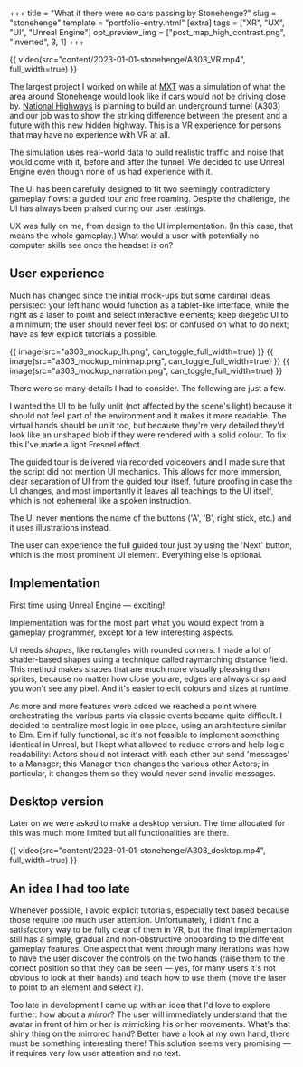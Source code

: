 +++
title = "What if there were no cars passing by Stonehenge?"
slug = "stonehenge"
template = "portfolio-entry.html"
[extra]
tags = ["XR", "UX", "UI", "Unreal Engine"]
opt_preview_img = ["post_map_high_contrast.png", "inverted", 3, 1]
+++

{{ video(src="content/2023-01-01-stonehenge/A303_VR.mp4", full_width=true) }}

The largest project I worked on while at [MXT](https://mxt.co.uk/) was a simulation of what the area around Stonehenge would look like if cars would not be driving close by. [National Highways](https://nationalhighways.co.uk/) is planning to build an underground tunnel (A303) and our job was to show the striking difference between the present and a future with this new hidden highway. This is a VR experience for persons that may have no experience with VR at all.

The simulation uses real-world data to build realistic traffic and noise that would come with it, before and after the tunnel. We decided to use Unreal Engine even though none of us had experience with it.

The UI has been carefully designed to fit two seemingly contradictory gameplay flows: a guided tour and free roaming. Despite the challenge, the UI has always been praised during our user testings.

UX was fully on me, from design to the UI implementation. (In this case, that means the whole gameplay.) What would a user with potentially no computer skills see once the headset is on?

## User experience

Much has changed since the initial mock-ups but some cardinal ideas persisted: your left hand would function as a tablet-like interface, while the right as a laser to point and select interactive elements; keep diegetic UI to a minimum; the user should never feel lost or confused on what to do next; have as few explicit tutorials a possible.

{{ image(src="a303_mockup_lh.png", can_toggle_full_width=true) }}
{{ image(src="a303_mockup_minimap.png", can_toggle_full_width=true) }}
{{ image(src="a303_mockup_narration.png", can_toggle_full_width=true) }}

There were so many details I had to consider. The following are just a few.

I wanted the UI to be fully unlit (not affected by the scene's light) because it should not feel part of the environment and it makes it more readable. The virtual hands should be unlit too, but because they're very detailed they'd look like an unshaped blob if they were rendered with a solid colour. To fix this I've made a light Fresnel effect.

The guided tour is delivered via recorded voiceovers and I made sure that the script did not mention UI mechanics. This allows for more immersion, clear separation of UI from the guided tour itself, future proofing in case the UI changes, and most importantly it leaves all teachings to the UI itself, which is not ephemeral like a spoken instruction.

The UI never mentions the name of the buttons ('A', 'B', right stick, etc.) and it uses illustrations instead.

The user can experience the full guided tour just by using the 'Next' button, which is the most prominent UI element. Everything else is optional.

## Implementation

First time using Unreal Engine — exciting!

Implementation was for the most part what you would expect from a gameplay programmer, except for a few interesting aspects.

UI needs _shapes_, like rectangles with rounded corners. I made a lot of shader-based shapes using a technique called raymarching distance field. This method makes shapes that are much more visually pleasing than sprites, because no matter how close you are, edges are always crisp and you won't see any pixel. And it's easier to edit colours and sizes at runtime.

As more and more features were added we reached a point where orchestrating the various parts via classic events became quite difficult. I decided to centralize most logic in one place, using an architecture similar to Elm. Elm if fully functional, so it's not feasible to implement something identical in Unreal, but I kept what allowed to reduce errors and help logic readability: Actors should not interact with each other but send 'messages' to a Manager; this Manager then changes the various other Actors; in particular, it changes them so they would never send invalid messages.

## Desktop version

Later on we were asked to make a desktop version. The time allocated for this was much more limited but all functionalities are there.

{{ video(src="content/2023-01-01-stonehenge/A303_desktop.mp4", full_width=true) }}

## An idea I had too late

Whenever possible, I avoid explicit tutorials, especially text based because those require too much user attention. Unfortunately, I didn't find a satisfactory way to be fully clear of them in VR, but the final implementation still has a simple, gradual and non-obstructive onboarding to the different gameplay features. One aspect that went through many iterations was how to have the user discover the controls on the two hands (raise them to the correct position so that they can be seen — yes, for many users it's not obvious to look at their hands) and teach how to use them (move the laser to point to an element and select it).

Too late in development I came up with an idea that I'd love to explore further: how about a *mirror*? The user will immediately understand that the avatar in front of him or her is mimicking his or her movements. What's that shiny thing on the mirrored hand? Better have a look at my own hand, there must be something interesting there! This solution seems very promising — it requires very low user attention and no text.
